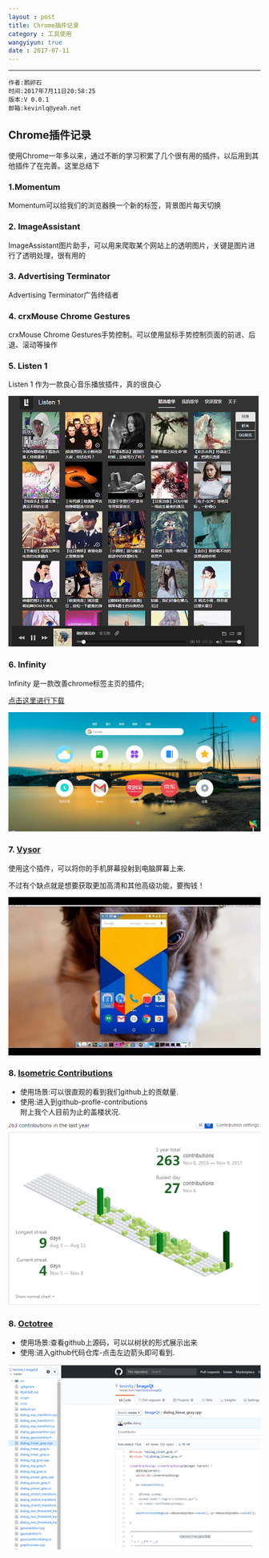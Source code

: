 ```yaml
---
layout : post
title: Chrome插件记录
category : 工具使用
wangyiyun: true
date : 2017-07-11
---
```


******

    作者:鹅卵石
    时间:2017年7月11日20:58:25
    版本:V 0.0.1
    邮箱:kevinlq@yeah.net

<!-- more -->

## Chrome插件记录

使用Chrome一年多以来，通过不断的学习积累了几个很有用的插件，以后用到其他插件了在完善。这里总结下

### 1.Momentum
Momentum可以给我们的浏览器换一个新的标签，背景图片每天切换

### 2. ImageAssistant
ImageAssistant图片助手，可以用来爬取某个网站上的透明图片，关键是图片进行了透明处理，很有用的

### 3. Advertising Terminator
Advertising Terminator广告终结者

### 4. crxMouse Chrome Gestures
crxMouse Chrome Gestures手势控制。可以使用鼠标手势控制页面的前进、后退、滚动等操作

### 5. Listen 1
Listen 1 作为一款良心音乐播放插件，真的很良心

![listen](/res/img/blog/工具使用/chrome_plug_listen1.png)

### 6. Infinity
Infinity 是一款改善chrome标签主页的插件;

[点击这里进行下载](http://www.infinitynewtab.com/)

![Infinity](/res/img/blog/工具使用/chrome_plug_Infinity.png)


### 7. [Vysor](https://chrome.google.com/webstore/detail/vysor/gidgenkbbabolejbgbpnhbimgjbffefm)

使用这个插件，可以将你的手机屏幕投射到电脑屏幕上来.

不过有个缺点就是想要获取更加高清和其他高级功能，要掏钱！

![Vysor](/res/img/blog/工具使用/Vysor.JPG)

### 8. [Isometric Contributions](https://chrome.google.com/webstore/detail/isometric-contributions/mjoedlfflcchnleknnceiplgaeoegien)

- 使用场景:可以很直观的看到我们github上的贡献量.
- 使用:进入到github-profle-contributions  
附上我个人目前为止的盖楼状况.

![Isometric](/res/img/blog/工具使用/Isometric_Contributions.png)

### 8. [Octotree](https://chrome.google.com/webstore/detail/octotree/bkhaagjahfmjljalopjnoealnfndnagc)

- 使用场景:查看github上源码，可以以树状的形式展示出来
- 使用:进入github代码仓库-点击左边箭头即可看到.

![Octotree](/res/img/blog/工具使用/Octotree.png)